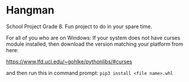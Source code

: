 # Hangman
School Project Grade 8. Fun project to do in your spare time.


For all of you who are on Windows:
  If your system does not have curses module installed, then download the version matching your platform from here:

https://www.lfd.uci.edu/~gohlke/pythonlibs/#curses

  and then run this in command prompt:
```pip3 install <file name>.whl```
